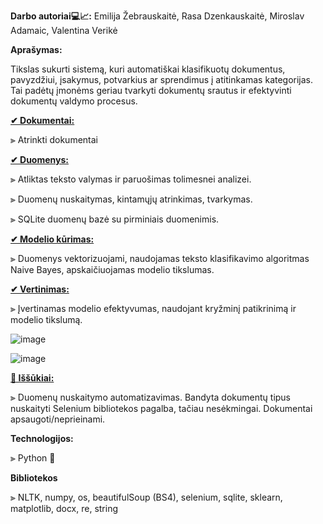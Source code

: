 **Darbo autoriai💻📈:** Emilija Žebrauskaitė, Rasa Dzenkauskaitė, Miroslav Adamaic, Valentina Verikė

****Aprašymas:****

Tikslas sukurti sistemą, kuri automatiškai klasifikuotų dokumentus, pavyzdžiui, įsakymus, potvarkius ar sprendimus į atitinkamas kategorijas. 
Tai padėtų įmonėms geriau tvarkyti dokumentų srautus ir efektyvinti dokumentų valdymo procesus.


**<a href=https://github.com/rasadzen/Automatic-classification-of-documents/tree/main/Dokumentai> ✔ Dokumentai:</a>**

⫸  Atrinkti dokumentai



**<a href=https://github.com/rasadzen/Automatic-classification-of-documents/blob/main/duomenu_nuskaitymas.py> ✔ Duomenys:</a>**


⫸  Atliktas teksto valymas ir paruošimas tolimesnei analizei.

⫸  Duomenų nuskaitymas, kintamųjų atrinkimas, tvarkymas.

⫸  SQLite duomenų bazė su pirminiais duomenimis.


**<a href=https://github.com/rasadzen/Automatic-classification-of-documents/blob/main/model.ipynb> ✔ Modelio kūrimas:</a>**

⫸  Duomenys vektorizuojami, naudojamas teksto klasifikavimo algoritmas Naive Bayes, apskaičiuojamas modelio tikslumas.


**<a href=https://github.com/rasadzen/Automatic-classification-of-documents/tree/main/vertinimai> ✔ Vertinimas:</a>**

⫸  Įvertinamas modelio efektyvumas, naudojant kryžminį patikrinimą ir  modelio tikslumą.


![image](https://github.com/rasadzen/Automatic-classification-of-documents/assets/163419930/da28a19c-e91d-4b9b-8655-60188b4c0af4)


![image](https://github.com/rasadzen/Automatic-classification-of-documents/assets/163419930/0543ba5b-e488-4d9c-b2ae-64a78239b704)



**<a href=https://github.com/rasadzen/Automatic-classification-of-documents/blob/main/Scrape.py>📝 Iššūkiai:</a>**

⫸  Duomenų nuskaitymo automatizavimas. Bandyta dokumentų tipus nuskaityti Selenium bibliotekos pagalba, tačiau nesėkmingai. Dokumentai apsaugoti/neprieinami.

**Technologijos:**

⫸  Python 🐍

**Bibliotekos**


⫸  NLTK, numpy, os, beautifulSoup (BS4), selenium, sqlite, sklearn, matplotlib, docx, re, string 


